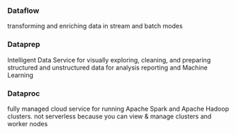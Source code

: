 ### Dataflow
transforming and enriching data in stream and batch modes

### Dataprep
Intelligent Data Service for visually exploring, cleaning, and preparing structured and unstructured data for analysis reporting and Machine Learning

### Dataproc
fully managed cloud service for running Apache Spark and Apache Hadoop clusters.
not serverless because you can view & manage clusters and worker nodes
